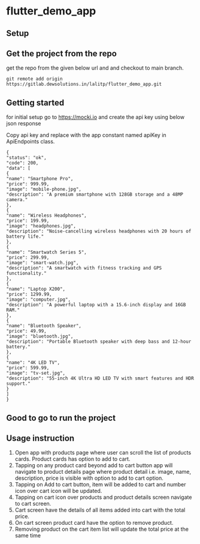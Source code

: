# flutter_demo_app

## Setup
## Get the project from the repo

get the repo from the given below url and and checkout to main branch.

```
git remote add origin https://gitlab.dewsolutions.in/lalitp/flutter_demo_app.git
```
## Getting started

for initial setup go to https://mocki.io and create the api key using below json response

Copy api key and replace with the app constant named apiKey in ApiEndpoints class. 

```
{
"status": "ok",
"code": 200,
"data": [
{
"name": "Smartphone Pro",
"price": 999.99,
"image": "mobile-phone.jpg",
"description": "A premium smartphone with 128GB storage and a 48MP camera."
},
{
"name": "Wireless Headphones",
"price": 199.99,
"image": "headphones.jpg",
"description": "Noise-cancelling wireless headphones with 20 hours of battery life."
},
{
"name": "Smartwatch Series 5",
"price": 299.99,
"image": "smart-watch.jpg",
"description": "A smartwatch with fitness tracking and GPS functionality."
},
{
"name": "Laptop X200",
"price": 1299.99,
"image": "computer.jpg",
"description": "A powerful laptop with a 15.6-inch display and 16GB RAM."
},
{
"name": "Bluetooth Speaker",
"price": 49.99,
"image": "bluetooth.jpg",
"description": "Portable Bluetooth speaker with deep bass and 12-hour battery."
},
{
"name": "4K LED TV",
"price": 599.99,
"image": "tv-set.jpg",
"description": "55-inch 4K Ultra HD LED TV with smart features and HDR support."
}
]
}
```

## Good to go to run the project
## Usage instruction

1. Open app with products page where user can scroll the list of products cards. Product cards has
option to add to cart.
2. Tapping on any product card beyond add to cart button app will navigate to product details page
where product detail i.e. image, name, description, price is visible with option to add to cart 
option.
3. Tapping on Add to cart button, item will be added to cart and number icon over cart icon will be
updated.
4. Tapping on cart icon over products and product details screen navigate to cart screen.
5. Cart screen have the details of all items added into cart with the total price.
6. On cart screen product card have the option to remove product. 
7. Removing product on the cart item list will update the total price at the same time




